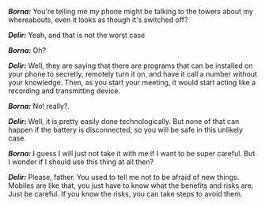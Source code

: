 ***Borna:*** You're telling me my phone might be talking to the towers about my whereabouts, even it looks as though it's switched off?

***Delir:*** Yeah, and that is not the worst case

***Borna:*** Oh?

***Delir:*** Well, they are saying that there are programs that can be installed on your phone to secretly, remotely turn it on, and have it call a number without your knowledge. Then, as you start your meeting, it would start acting like a recording and transmitting device.

***Borna:*** No! really?.

***Delir:*** Well, it is pretty easily done technologically. But none of that can happen if the battery is disconnected, so you will be safe in this unlikely case.

***Borna:*** I guess I will just not take it with me if I want to be super careful. But I wonder if I should use this thing at all then?

***Delir:*** Please, father. You used to tell me not to be afraid of new things. Mobiles are like that, you just have to know what the benefits and risks are. Just be careful. If you know the risks, you can take steps to avoid them.
